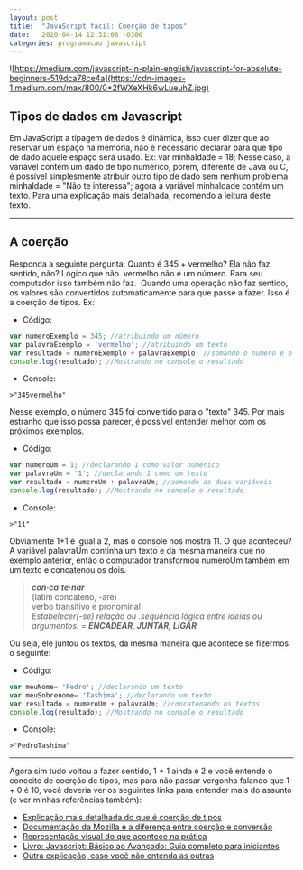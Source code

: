 ```yaml
---
layout: post
title:  "JavaScript fácil: Coerção de tipos"
date:   2020-04-14 12:31:08 -0300
categories: programacao javascript
---
```


![https://medium.com/javascript-in-plain-english/javascript-for-absolute-beginners-519dca78ce4a](https://cdn-images-1.medium.com/max/800/0*2fWXeXHk6wLueuhZ.jpg)

## Tipos de dados em Javascript

Em JavaScript a tipagem de dados é dinâmica, isso quer dizer que ao reservar um espaço na memória, não é necessário declarar para que tipo de dado aquele espaço será usado.
Ex: var minhaIdade = 18; Nesse caso, a variável contém um dado de tipo numérico, porém, diferente de Java ou C, é possível simplesmente atribuir outro tipo de dado sem nenhum problema. minhaIdade = "Não te interessa"; agora a variável minhaIdade contém um texto. Para uma explicação mais detalhada, recomendo a leitura deste texto.

***

## A coerção

Responda a seguinte pergunta: Quanto é 345 + vermelho?
Ela não faz sentido, não? Lógico que não. vermelho não é um número. Para seu computador isso também não faz. 
Quando uma operação não faz sentido, os valores são convertidos automaticamente para que passe a fazer. Isso é a coerção de tipos.
Ex:
- Código: 
``` js
var numeroExemplo = 345; //atribuindo um número
var palavraExemplo = 'vermelho'; //atribuindo um texto
var resultado = numeroExemplo + palavraExemplo; //somando o numero e o texto
console.log(resultado); //Mostrando no console o resultado
```
- Console: 
```
>"345vermelho"
```

Nesse exemplo, o número 345 foi convertido para o "texto" 345. Por mais estranho que isso possa parecer, é possível entender melhor com os próximos exemplos.

- Código: 
``` js
var numeroUm = 1; //declarando 1 como valor numérico
var palavraUm = '1'; //declarando 1 como um texto
var resultado = numeroUm + palavraUm; //somando as duas variáveis
console.log(resultado); //Mostrando no console o resultado
```
- Console: 
```
>"11"
```

Obviamente 1+1 é igual a 2, mas o console nos mostra 11. O que aconteceu? A variável palavraUm continha um texto e da mesma maneira que no exemplo anterior, então o computador transformou numeroUm também em um texto e concatenou os dois.

>**_con·ca·te·nar_**  
>(latim concateno, -are)  
>verbo transitivo e pronominal  
>_Estabelecer(-se) relação ou .sequência lógica entre ideias ou argumentos. = **ENCADEAR, JUNTAR, LIGAR**_

Ou seja, ele juntou os textos, da mesma maneira que acontece se fizermos o seguinte:

- Código: 
``` js
var meuNome= 'Pedro'; //declarando um texto
var meuSobrenome= 'Tashima'; //declarando um texto
var resultado = numeroUm + palavraUm; //concatenando os textos
console.log(resultado); //Mostrando no console o resultado
```
- Console: 
```
>"PedroTashima"
```

***

Agora sim tudo voltou a fazer sentido, 1 + 1 ainda é 2 e você entende o conceito de coerção de tipos, mas para não passar vergonha falando que 1 + 0 é 10, você deveria ver os seguintes links para entender mais do assunto (e ver minhas referências também):
- [Explicação mais detalhada do que é coerção de tipos](https://medium.com/trainingcenter/explicando-a-coer%C3%A7%C3%A3o-de-tipos-em-javascript-d6c9203c4e5)
- [Documentação da Mozilla e a diferença entre coerção e conversão](https://medium.com/r/?url=https%3A%2F%2Fdeveloper.mozilla.org%2Fen-US%2Fdocs%2FGlossary%2FType_coercion)
- [Representação visual do que acontece na prática](https://medium.com/r/?url=https%3A%2F%2Fdorey.github.io%2FJavaScript-Equality-Table%2F)
- [Livro: Javascript: Básico ao Avançado: Guia completo para iniciantes](https://medium.com/r/?url=https%3A%2F%2Fwww.amazon.com%2FJavascript-B%25C3%25A1sico-ao-Avan%25C3%25A7ado-Portuguese-ebook%2Fdp%2FB07F36KXNW)
- [Outra explicação, caso você não entenda as outras](https://medium.com/r/?url=https%3A%2F%2Fcrisgon.github.io%2Fposts%2FCoercao-de-tipos-javascript%2F)
